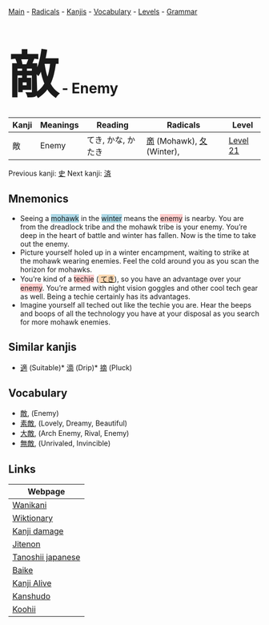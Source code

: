 <style> bigfont {font-size: 100px}</style>
[Main](../index.md) -
[Radicals](../radicals.md) -
[Kanjis](../kanjis.md) -
[Vocabulary](../vocabulary.md) -
[Levels](../levels.md) -
[Grammar](../grammar.md)
# <bigfont> 敵</bigfont> - Enemy 

| Kanji | Meanings | Reading | Radicals | Level |
| --- | --- | --- | --- | --- |
| 敵 | Enemy | てき, かな, かたき | [啇](../radicals/啇.md) (Mohawk), [夂](../radicals/夂.md) (Winter),  | [Level 21](../levels/wk_level21.md) |

Previous kanji: [史](史.md) Next kanji: [済](済.md) 

## Mnemonics
 * Seeing a <span style="background-color:#ADD8E6"> mohawk</span> in the <span style="background-color:#ADD8E6"> winter</span> means the <span style="background-color:#ffcccb"> enemy</span> is nearby. You are from the dreadlock tribe and the mohawk tribe is your enemy. You’re deep in the heart of battle and winter has fallen. Now is the time to take out the enemy.
* Picture yourself holed up in a winter encampment, waiting to strike at the mohawk wearing enemies. Feel the cold around you as you scan the horizon for mohawks.
* You’re kind of a <span style="background-color:#ffcccb"> techie</span> (<span style="background-color:#fed8b1"> [てき](https://jisho.org/search/てき)</span>), so you have an advantage over your <span style="background-color:#ffcccb"> enemy</span>. You’re armed with night vision goggles and other cool tech gear as well. Being a techie certainly has its advantages.
* Imagine yourself all teched out like the techie you are. Hear the beeps and boops of all the technology you have at your disposal as you search for more mohawk enemies.


## Similar kanjis
 * [適](適.md) (Suitable)* [滴](滴.md) (Drip)* [摘](摘.md) (Pluck)


## Vocabulary
 * [敵](../vocabulary/敵.md), (Enemy)
* [素敵](../vocabulary/敵.md), (Lovely, Dreamy, Beautiful)
* [大敵](../vocabulary/敵.md), (Arch Enemy, Rival, Enemy)
* [無敵](../vocabulary/敵.md), (Unrivaled, Invincible)



## Links 

| Webpage |
| --- |
| [Wanikani          ](https://www.wanikani.com/kanji/敵) |
| [Wiktionary        ](https://en.wiktionary.org/wiki/敵) |
| [Kanji damage      ](http://www.kanjidamage.com/kanji/search?utf8=✓&q=敵) |
| [Jitenon           ](https://jitenon.com/kanji/敵) |
| [Tanoshii japanese ](https://www.tanoshiijapanese.com/dictionary/kanji.cfm?k=敵) |
| [Baike             ](https://baike.baidu.com/item/敵) |
| [Kanji Alive       ](https://app.kanjialive.com/敵) |
| [Kanshudo          ](https://www.kanshudo.com/searchmn?q=敵) |
| [Koohii            ](https://kanji.koohii.com/study/kanji/敵) |
